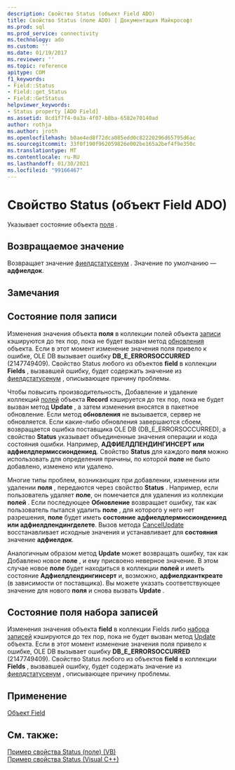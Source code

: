 ```yaml
---
description: Свойство Status (объект Field ADO)
title: Свойство Status (поле ADO) | Документация Майкрософт
ms.prod: sql
ms.prod_service: connectivity
ms.technology: ado
ms.custom: ''
ms.date: 01/19/2017
ms.reviewer: ''
ms.topic: reference
apitype: COM
f1_keywords:
- Field::Status
- Field::get_Status
- Field::GetStatus
helpviewer_keywords:
- Status property [ADO Field]
ms.assetid: 8cd1f7f4-0a3a-4f07-b8ba-6582e70140ad
author: rothja
ms.author: jroth
ms.openlocfilehash: b0ae4ed8f72dca085edd0c82220296d65795d6ac
ms.sourcegitcommit: 33f0f190f962059826e002be165a2bef4f9e350c
ms.translationtype: MT
ms.contentlocale: ru-RU
ms.lasthandoff: 01/30/2021
ms.locfileid: "99166467"
---
```

# <a name="status-property-ado-field"></a>Свойство Status (объект Field ADO)
Указывает состояние объекта [поля](./field-object.md) .  
  
## <a name="return-value"></a>Возвращаемое значение  
 Возвращает значение [фиелдстатусенум](./fieldstatusenum.md) . Значение по умолчанию — **адфиелдок**.  
  
## <a name="remarks"></a>Замечания  
  
## <a name="record-field-status"></a>Состояние поля записи  
 Изменения значения объекта **поля** в коллекции полей объекта [записи](./record-object-ado.md) кэшируются до тех пор, пока не будет вызван метод [обновления](./update-method.md) объекта. Если в этот момент изменение значения поля привело к ошибке, OLE DB вызывает ошибку **DB_E_ERRORSOCCURRED** (2147749409). Свойство Status любого из объектов **field** в коллекции **Fields** , вызвавшей ошибку, будет содержать значение из [фиелдстатусенум](./fieldstatusenum.md) , описывающее причину проблемы.  
  
 Чтобы повысить производительность, Добавление и удаление коллекций [полей](./fields-collection-ado.md) объекта **Record** кэшируется до тех пор, пока не будет вызван метод **Update** , а затем изменения вносятся в пакетное обновление. Если метод **обновления** не вызывается, сервер не обновляется. Если какие-либо обновления завершаются сбоем, возвращается ошибка поставщика OLE DB (DB_E_ERRORSOCCURRED), а свойство **Status** указывает объединенные значения операции и кода состояния ошибки. Например, **АДФИЕЛДПЕНДИНГИНСЕРТ или адфиелдпермиссиондениед**. Свойство **Status** для каждого **поля** можно использовать для определения причины, по которой **поле** не было добавлено, изменено или удалено.  
  
 Многие типы проблем, возникающих при добавлении, изменении или удалении **поля** , передаются через свойство **Status** . Например, если пользователь удаляет **поле**, он помечается для удаления из коллекции **полей** . Если последующее **Обновление** возвращает ошибку, так как пользователь пытался удалить **поле** , для которого у него нет разрешения, **поле** будет иметь **состояние** **адфиелдпермиссиондениед или адфиелдпендингделете**. Вызов метода [CancelUpdate](./cancelupdate-method-ado.md) восстанавливает исходные значения и устанавливает для **состояния** значение **адфиелдок**.  
  
 Аналогичным образом метод **Update** может возвращать ошибку, так как Добавлено новое **поле** , и ему присвоено неверное значение. В этом случае новое **поле** будет находиться в коллекции **полей** и иметь состояние **Адфиелдпендингинсерт** и, возможно, **адфиелдканткреате** (в зависимости от поставщика). Вы можете указать соответствующее значение для нового **поля** и снова вызвать **Update** .  
  
## <a name="recordset-field-status"></a>Состояние поля набора записей  
 Изменения значения объекта **field** в коллекции Fields либо [набора записей](./recordset-object-ado.md) кэшируются до тех пор, пока не будет вызван метод [Update](./update-method.md) объекта. Если в этот момент изменение значения поля привело к ошибке, OLE DB вызывает ошибку **DB_E_ERRORSOCCURRED** (2147749409). Свойство Status любого из объектов **field** в коллекции **Fields** , вызвавшей ошибку, будет содержать значение из [фиелдстатусенум](./fieldstatusenum.md) , описывающее причину проблемы.  
  
## <a name="applies-to"></a>Применение  
 [Объект Field](./field-object.md)  
  
## <a name="see-also"></a>См. также:  
 [Пример свойства Status (поле) (VB)](./status-property-example-field-vb.md)   
 [Пример свойства Status (Visual C++)](./status-property-example-vc.md)
